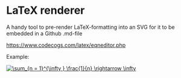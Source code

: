 # LaTeX renderer

A handy tool to pre-render LaTeX-formatting into an SVG for it to be embedded in a Github .md-file

https://www.codecogs.com/latex/eqneditor.php

Example:

<a href="https://www.codecogs.com/eqnedit.php?latex=\sum_{n&space;=&space;1}^{\infty&space;}&space;\frac{1}{n}&space;\rightarrow&space;\infty" target="_blank"><img src="https://latex.codecogs.com/svg.latex?\sum_{n&space;=&space;1}^{\infty&space;}&space;\frac{1}{n}&space;\rightarrow&space;\infty" title="\sum_{n = 1}^{\infty } \frac{1}{n} \rightarrow \infty" /></a>
